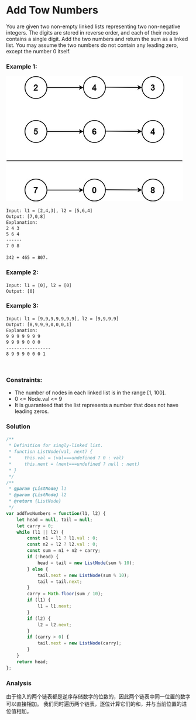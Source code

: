 # Add Tow Numbers
You are given two non-empty linked lists representing two non-negative integers. The digits are stored in reverse order, and each of their nodes contains a single digit. Add the two numbers and return the sum as a linked list.
You may assume the two numbers do not contain any leading zero, except the number 0 itself.
 
### Example 1:
![img](./img.jpg)
```
Input: l1 = [2,4,3], l2 = [5,6,4]
Output: [7,0,8]
Explanation:
2 4 3
5 6 4
------
7 0 8

342 + 465 = 807.
```


### Example 2:
```
Input: l1 = [0], l2 = [0]
Output: [0]
```

### Example 3:
```
Input: l1 = [9,9,9,9,9,9,9], l2 = [9,9,9,9]
Output: [8,9,9,9,0,0,0,1]
Explanation:
9 9 9 9 9 9 9
9 9 9 9 0 0 0
-----------------
8 9 9 9 0 0 0 1
```
 

### Constraints:
- The number of nodes in each linked list is in the range [1, 100].
- 0 <= Node.val <= 9
- It is guaranteed that the list represents a number that does not have leading zeros.

### Solution
```javascript
/**
 * Definition for singly-linked list.
 * function ListNode(val, next) {
 *     this.val = (val===undefined ? 0 : val)
 *     this.next = (next===undefined ? null : next)
 * }
 */
/**
 * @param {ListNode} l1
 * @param {ListNode} l2
 * @return {ListNode}
 */
var addTwoNumbers = function(l1, l2) {
    let head = null, tail = null;
    let carry = 0;
    while (l1 || l2) {
        const n1 = l1 ? l1.val : 0;
        const n2 = l2 ? l2.val : 0;
        const sum = n1 + n2 + carry;
        if (!head) {
            head = tail = new ListNode(sum % 10);
        } else {
            tail.next = new ListNode(sum % 10);
            tail = tail.next;
        }
        carry = Math.floor(sum / 10);
        if (l1) {
            l1 = l1.next;
        }
        if (l2) {
            l2 = l2.next;
        }
        if (carry > 0) {
            tail.next = new ListNode(carry);
        }
    }
    return head;
};
```

### Analysis
由于输入的两个链表都是逆序存储数字的位数的，因此两个链表中同一位置的数字可以直接相加。
我们同时遍历两个链表，逐位计算它们的和，并与当前位置的进位值相加。
